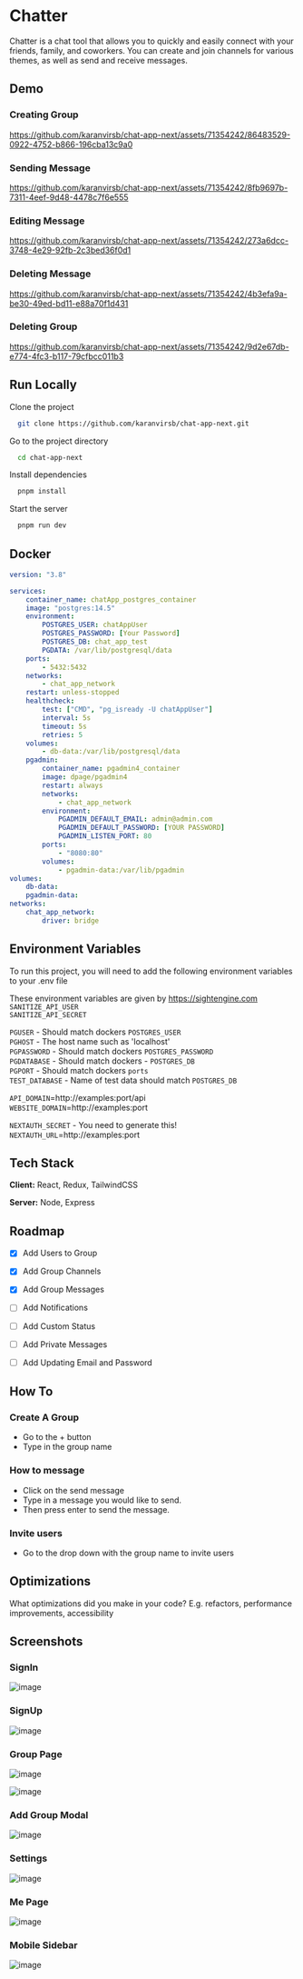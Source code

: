 
# Chatter

Chatter is a chat tool that allows you to quickly and easily connect with your friends, family, and coworkers. You can create and join channels for various themes, as well as send and receive messages. 


## Demo

### Creating Group

https://github.com/karanvirsb/chat-app-next/assets/71354242/86483529-0922-4752-b866-196cba13c9a0

### Sending Message

https://github.com/karanvirsb/chat-app-next/assets/71354242/8fb9697b-7311-4eef-9d48-4478c7f6e555

### Editing Message

https://github.com/karanvirsb/chat-app-next/assets/71354242/273a6dcc-3748-4e29-92fb-2c3bed36f0d1

### Deleting Message

https://github.com/karanvirsb/chat-app-next/assets/71354242/4b3efa9a-be30-49ed-bd11-e88a70f1d431

### Deleting Group

https://github.com/karanvirsb/chat-app-next/assets/71354242/9d2e67db-e774-4fc3-b117-79cfbcc011b3

## Run Locally

Clone the project

```bash
  git clone https://github.com/karanvirsb/chat-app-next.git
```

Go to the project directory

```bash
  cd chat-app-next
```

Install dependencies

```bash
  pnpm install
```

Start the server

```bash
  pnpm run dev
```


## Docker
```yaml
version: "3.8"

services:
    container_name: chatApp_postgres_container
    image: "postgres:14.5"
    environment:
        POSTGRES_USER: chatAppUser
        POSTGRES_PASSWORD: [Your Password]
        POSTGRES_DB: chat_app_test
        PGDATA: /var/lib/postgresql/data
    ports:
        - 5432:5432
    networks:
        - chat_app_network
    restart: unless-stopped
    healthcheck:
        test: ["CMD", "pg_isready -U chatAppUser"]
        interval: 5s
        timeout: 5s
        retries: 5
    volumes:
        - db-data:/var/lib/postgresql/data
    pgadmin:
        container_name: pgadmin4_container
        image: dpage/pgadmin4
        restart: always
        networks:
            - chat_app_network
        environment:
            PGADMIN_DEFAULT_EMAIL: admin@admin.com
            PGADMIN_DEFAULT_PASSWORD: [YOUR PASSWORD]
            PGADMIN_LISTEN_PORT: 80
        ports:
            - "8080:80"
        volumes:
            - pgadmin-data:/var/lib/pgadmin
volumes:
    db-data:
    pgadmin-data:
networks:
    chat_app_network:
        driver: bridge
```
## Environment Variables

To run this project, you will need to add the following environment variables to your .env file

 These environment variables are given by https://sightengine.com  <br />
`SANITIZE_API_USER` <br />
`SANITIZE_API_SECRET`  <br />

`PGUSER` - Should match dockers `POSTGRES_USER`  <br />
`PGHOST` - The host name such as 'localhost'  <br />
`PGPASSWORD` - Should match dockers `POSTGRES_PASSWORD`  <br />
`PGDATABASE` - Should match dockers - `POSTGRES_DB`  <br />
`PGPORT` - Should match dockers `ports`  <br />
`TEST_DATABASE` - Name of test data should match `POSTGRES_DB`  <br />

`API_DOMAIN`=http://examples:port/api  <br /> 
`WEBSITE_DOMAIN`=http://examples:port <br /> 

`NEXTAUTH_SECRET` - You need to generate this!  <br />
`NEXTAUTH_URL`=http://examples:port  <br />

## Tech Stack

**Client:** React, Redux, TailwindCSS

**Server:** Node, Express


## Roadmap
- [x] Add Users to Group
- [x] Add Group Channels
- [x] Add Group Messages
- [ ] Add Notifications
- [ ] Add Custom Status
- [ ] Add Private Messages 
- [ ] Add Updating Email and Password



## How To

### Create A Group
- Go to the + button
- Type in the group name

### How to message
- Click on the send message
- Type in a message you would like to send.
- Then press enter to send the message.

### Invite users
- Go to the drop down with the group name to invite users
## Optimizations

What optimizations did you make in your code? E.g. refactors, performance improvements, accessibility


## Screenshots

### SignIn

![image](https://github.com/karanvirsb/chat-app-next/assets/71354242/2a2e2c1f-9314-43ac-ab8b-2d158eca2eee)

### SignUp

![image](https://github.com/karanvirsb/chat-app-next/assets/71354242/50db056f-f22e-40db-8fdf-d8d5a560be8d)

### Group Page

![image](https://github.com/karanvirsb/chat-app-next/assets/71354242/3e1618ec-a239-4497-92cd-00e1015b74b8)

![image](https://github.com/karanvirsb/chat-app-next/assets/71354242/c3e2ac87-b7cb-4647-be87-66a9cc3dccba)

### Add Group Modal

![image](https://github.com/karanvirsb/chat-app-next/assets/71354242/9354d26a-1e3c-4c78-b7e7-b5a116ffe4fd)

### Settings
![image](https://github.com/karanvirsb/chat-app-next/assets/71354242/33e387f4-40f3-4cda-9f82-149751327470)

### Me Page
![image](https://github.com/karanvirsb/chat-app-next/assets/71354242/f9315f8c-2337-4701-b61a-a9666acb7848)


### Mobile Sidebar
![image](https://github.com/karanvirsb/chat-app-next/assets/71354242/c401a2cd-4f9a-4e2f-925f-755fc4086042)


